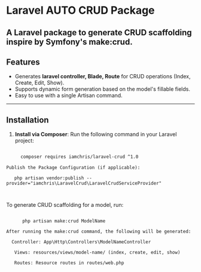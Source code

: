 # Laravel AUTO CRUD Package

A Laravel package to generate CRUD scaffolding inspire by Symfony's make:crud.
---
## Features

- Generates **laravel  controller, Blade, Route** for CRUD operations (Index, Create, Edit, Show).
- Supports dynamic form generation based on the model's fillable fields.
- Easy to use with a single Artisan command.
---  

## Installation

1. **Install via Composer**:
   Run the following command in your Laravel project:
   ```bash

     composer requires iamchris/laravel-crud ^1.0

  ```
  Publish the Package Configuration (if applicable):

     php artisan vendor:publish --provider="iamchris\LaravelCrud\LaravelCrudServiceProvider"

 

```
To generate CRUD scaffolding for a model, run:
```

      php artisan make:crud ModelName

   ```
    After running the make:crud command, the following will be generated:

      Controller: App\Http\Controllers\ModelNameController

       Views: resources/views/model-name/ (index, create, edit, show)

       Routes: Resource routes in routes/web.php
